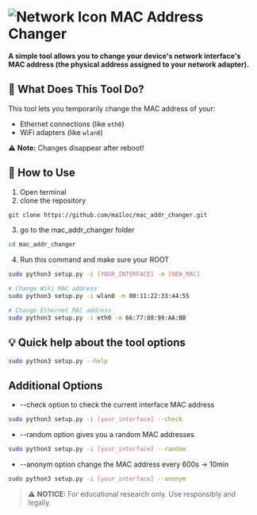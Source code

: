 # ![Network Icon](https://img.icons8.com/color/48/000000/network-card.png) MAC Address Changer


**A simple tool allows you to change your device's network interface's MAC address (the physical address assigned to your network adapter).**


## 📌 What Does This Tool Do?

This tool lets you temporarily change the MAC address of your:
- Ethernet connections (like `eth0`)
- WiFi adapters (like `wlan0`)

⚠️ **Note:** Changes disappear after reboot!


## 🚀 How to Use

1. Open terminal
2. clone the repository
```bash
git clone https://github.com/ma1loc/mac_addr_changer.git
```
3. go to the mac_addr_changer folder
```bash
cd mac_addr_changer
```
4. Run this command and make sure your ROOT
```bash
sudo python3 setup.py -i [YOUR_INTERFACE] -m [NEW_MAC]
```

```bash
# Change WiFi MAC address
sudo python3 setup.py -i wlan0 -m 00:11:22:33:44:55

# Change Ethernet MAC address
sudo python3 setup.py -i eth0 -m 66:77:88:99:AA:BB
```

## 💡 Quick help about the tool options

```bash
sudo python3 setup.py --help
```

##  Additional Options
- --check option to check the current interface MAC address
```bash
sudo python3 setup.py -i [your_interface] --check
```
- --random option gives you a random MAC addresses
```bash
sudo python3 setup.py -i [your_interface] --random
```
- --anonym option change the MAC address every 600s -> 10min
```bash
sudo python3 setup.py -i [your_interface] --anonym
```


> ⚠️ **NOTICE:** For educational research only. Use responsibly and legally.
